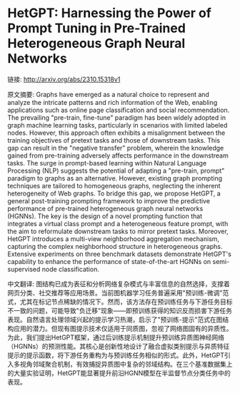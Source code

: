 # HetGPT: Harnessing the Power of Prompt Tuning in Pre-Trained Heterogeneous Graph Neural Networks

链接: http://arxiv.org/abs/2310.15318v1

原文摘要:
Graphs have emerged as a natural choice to represent and analyze the
intricate patterns and rich information of the Web, enabling applications such
as online page classification and social recommendation. The prevailing
"pre-train, fine-tune" paradigm has been widely adopted in graph machine
learning tasks, particularly in scenarios with limited labeled nodes. However,
this approach often exhibits a misalignment between the training objectives of
pretext tasks and those of downstream tasks. This gap can result in the
"negative transfer" problem, wherein the knowledge gained from pre-training
adversely affects performance in the downstream tasks. The surge in
prompt-based learning within Natural Language Processing (NLP) suggests the
potential of adapting a "pre-train, prompt" paradigm to graphs as an
alternative. However, existing graph prompting techniques are tailored to
homogeneous graphs, neglecting the inherent heterogeneity of Web graphs. To
bridge this gap, we propose HetGPT, a general post-training prompting framework
to improve the predictive performance of pre-trained heterogeneous graph neural
networks (HGNNs). The key is the design of a novel prompting function that
integrates a virtual class prompt and a heterogeneous feature prompt, with the
aim to reformulate downstream tasks to mirror pretext tasks. Moreover, HetGPT
introduces a multi-view neighborhood aggregation mechanism, capturing the
complex neighborhood structure in heterogeneous graphs. Extensive experiments
on three benchmark datasets demonstrate HetGPT's capability to enhance the
performance of state-of-the-art HGNNs on semi-supervised node classification.

中文翻译:
图结构已成为表征和分析网络复杂模式与丰富信息的自然选择，支撑着网页分类、社交推荐等应用场景。当前图机器学习任务普遍采用"预训练-微调"范式，尤其在标记节点稀缺的情况下。然而，该方法存在预训练任务与下游任务目标不一致的问题，可能导致"负迁移"现象——即预训练获得的知识反而损害下游任务表现。自然语言处理领域兴起的提示学习热潮，启示了"预训练-提示"范式在图结构应用的潜力。但现有图提示技术仅适用于同质图，忽视了网络图固有的异质性。为此，我们提出HetGPT框架，通过后训练提示机制提升预训练异质图神经网络（HGNNs）的预测性能。其核心是创新性地设计了融合虚拟类别提示与异质特征提示的提示函数，将下游任务重构为与预训练任务相似的形式。此外，HetGPT引入多视角邻域聚合机制，有效捕捉异质图中复杂的邻域结构。在三个基准数据集上的大量实验证明，HetGPT能显著提升前沿HGNN模型在半监督节点分类任务中的表现。
